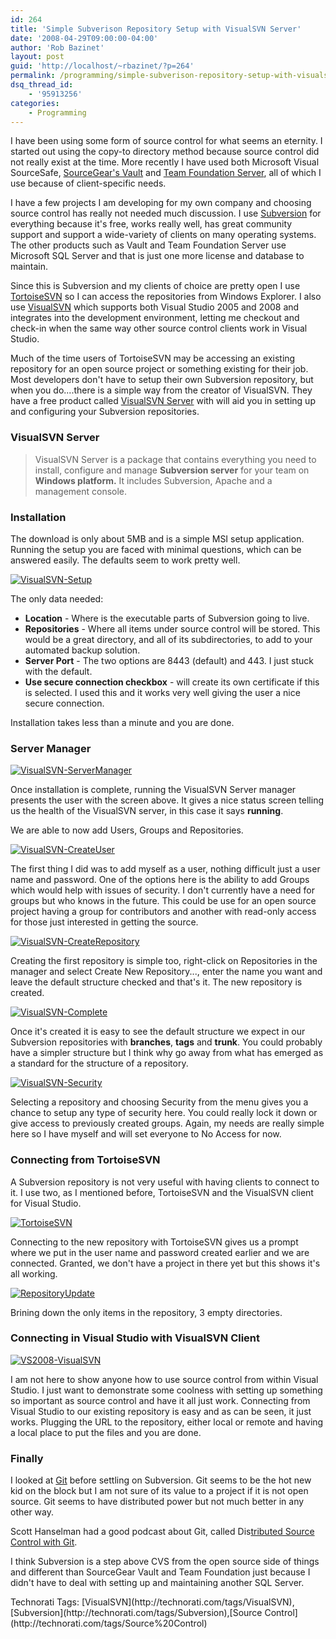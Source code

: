 ```yaml
---
id: 264
title: 'Simple Subverison Repository Setup with VisualSVN Server'
date: '2008-04-29T09:00:00-04:00'
author: 'Rob Bazinet'
layout: post
guid: 'http://localhost/~rbazinet/?p=264'
permalink: /programming/simple-subverison-repository-setup-with-visualsvn-server/
dsq_thread_id:
    - '95913256'
categories:
    - Programming
---
```


I have been using some form of source control for what seems an eternity. I started out using the copy-to directory method because source control did not really exist at the time. More recently I have used both Microsoft Visual SourceSafe, [SourceGear's Vault](http://www.sourcegear.com/vault/index.html) and [Team Foundation Server](http://msdn2.microsoft.com/en-us/teamsystem/aa718934.aspx), all of which I use because of client-specific needs.

I have a few projects I am developing for my own company and choosing source control has really not needed much discussion. I use [Subversion](http://subversion.tigris.org/) for everything because it's free, works really well, has great community support and support a wide-variety of clients on many operating systems. The other products such as Vault and Team Foundation Server use Microsoft SQL Server and that is just one more license and database to maintain.

Since this is Subversion and my clients of choice are pretty open I use [TortoiseSVN](http://tortoisesvn.tigris.org/) so I can access the repositories from Windows Explorer. I also use [VisualSVN](http://www.visualsvn.com/) which supports both Visual Studio 2005 and 2008 and integrates into the development environment, letting me checkout and check-in when the same way other source control clients work in Visual Studio.

Much of the time users of TortoiseSVN may be accessing an existing repository for an open source project or something existing for their job. Most developers don't have to setup their own Subversion repository, but when you do....there is a simple way from the creator of VisualSVN. They have a free product called [VisualSVN Server](http://www.visualsvn.com/server/) with will aid you in setting up and configuring your Subversion repositories.

### VisualSVN Server

> VisualSVN Server is a package that contains everything you need to install, configure and manage **Subversion server** for your team on **Windows platform.** It includes Subversion, Apache and a management console.

### Installation

The download is only about 5MB and is a simple MSI setup application. Running the setup you are faced with minimal questions, which can be answered easily. The defaults seem to work pretty well.

[![VisualSVN-Setup](http://www.accidentaltechnologist.com/files/media/image/WindowsLiveWriter/SimpleSubverisonRepositorySetupwithVisua_3C8/VisualSVN-Setup_thumb.jpg)](http://www.accidentaltechnologist.com/files/media/image/WindowsLiveWriter/SimpleSubverisonRepositorySetupwithVisua_3C8/VisualSVN-Setup_2.jpg)

The only data needed:

- **Location** - Where is the executable parts of Subversion going to live.
- **Repositories** - Where all items under source control will be stored. This would be a great directory, and all of its subdirectories, to add to your automated backup solution.
- **Server Port** - The two options are 8443 (default) and 443. I just stuck with the default.
- **Use secure connection checkbox** - will create its own certificate if this is selected. I used this and it works very well giving the user a nice secure connection.

Installation takes less than a minute and you are done.

### Server Manager

[![VisualSVN-ServerManager](http://www.accidentaltechnologist.com/files/media/image/WindowsLiveWriter/SimpleSubverisonRepositorySetupwithVisua_3C8/VisualSVN-ServerManager_thumb.jpg)](http://www.accidentaltechnologist.com/files/media/image/WindowsLiveWriter/SimpleSubverisonRepositorySetupwithVisua_3C8/VisualSVN-ServerManager_2.jpg)

Once installation is complete, running the VisualSVN Server manager presents the user with the screen above. It gives a nice status screen telling us the health of the VisualSVN server, in this case it says **running**.

We are able to now add Users, Groups and Repositories.

[![VisualSVN-CreateUser](http://www.accidentaltechnologist.com/files/media/image/WindowsLiveWriter/SimpleSubverisonRepositorySetupwithVisua_3C8/VisualSVN-CreateUser_thumb.jpg)](http://www.accidentaltechnologist.com/files/media/image/WindowsLiveWriter/SimpleSubverisonRepositorySetupwithVisua_3C8/VisualSVN-CreateUser_2.jpg)

The first thing I did was to add myself as a user, nothing difficult just a user name and password. One of the options here is the ability to add Groups which would help with issues of security. I don't currently have a need for groups but who knows in the future. This could be use for an open source project having a group for contributors and another with read-only access for those just interested in getting the source.

[![VisualSVN-CreateRepository](http://www.accidentaltechnologist.com/files/media/image/WindowsLiveWriter/SimpleSubverisonRepositorySetupwithVisua_3C8/VisualSVN-CreateRepository_thumb.jpg)](http://www.accidentaltechnologist.com/files/media/image/WindowsLiveWriter/SimpleSubverisonRepositorySetupwithVisua_3C8/VisualSVN-CreateRepository_2.jpg)

Creating the first repository is simple too, right-click on Repositories in the manager and select Create New Repository..., enter the name you want and leave the default structure checked and that's it. The new repository is created.

[![VisualSVN-Complete](http://www.accidentaltechnologist.com/files/media/image/WindowsLiveWriter/SimpleSubverisonRepositorySetupwithVisua_3C8/VisualSVN-Complete_thumb.jpg)](http://www.accidentaltechnologist.com/files/media/image/WindowsLiveWriter/SimpleSubverisonRepositorySetupwithVisua_3C8/VisualSVN-Complete_2.jpg)

Once it's created it is easy to see the default structure we expect in our Subversion repositories with **branches**, **tags** and **trunk**. You could probably have a simpler structure but I think why go away from what has emerged as a standard for the structure of a repository.

[![VisualSVN-Security](http://www.accidentaltechnologist.com/files/media/image/WindowsLiveWriter/SimpleSubverisonRepositorySetupwithVisua_8FF2/VisualSVN-Security_thumb.jpg)](http://www.accidentaltechnologist.com/files/media/image/WindowsLiveWriter/SimpleSubverisonRepositorySetupwithVisua_8FF2/VisualSVN-Security_2.jpg)

Selecting a repository and choosing Security from the menu gives you a chance to setup any type of security here. You could really lock it down or give access to previously created groups. Again, my needs are really simple here so I have myself and will set everyone to No Access for now.

### Connecting from TortoiseSVN

A Subversion repository is not very useful with having clients to connect to it. I use two, as I mentioned before, TortoiseSVN and the VisualSVN client for Visual Studio.

[![TortoiseSVN](http://www.accidentaltechnologist.com/files/media/image/WindowsLiveWriter/SimpleSubverisonRepositorySetupwithVisua_3C8/TortoiseSVN_thumb.jpg)](http://www.accidentaltechnologist.com/files/media/image/WindowsLiveWriter/SimpleSubverisonRepositorySetupwithVisua_3C8/TortoiseSVN_2.jpg)

Connecting to the new repository with TortoiseSVN gives us a prompt where we put in the user name and password created earlier and we are connected. Granted, we don't have a project in there yet but this shows it's all working.

[![RepositoryUpdate](http://www.accidentaltechnologist.com/files/media/image/WindowsLiveWriter/SimpleSubverisonRepositorySetupwithVisua_3C8/RepositoryUpdate_thumb.jpg)](http://www.accidentaltechnologist.com/files/media/image/WindowsLiveWriter/SimpleSubverisonRepositorySetupwithVisua_3C8/RepositoryUpdate_2.jpg)

Brining down the only items in the repository, 3 empty directories.

### Connecting in Visual Studio with VisualSVN Client

[![VS2008-VisualSVN](http://www.accidentaltechnologist.com/files/media/image/WindowsLiveWriter/SimpleSubverisonRepositorySetupwithVisua_8FF2/VS2008-VisualSVN_thumb.jpg)](http://www.accidentaltechnologist.com/files/media/image/WindowsLiveWriter/SimpleSubverisonRepositorySetupwithVisua_8FF2/VS2008-VisualSVN_2.jpg)

I am not here to show anyone how to use source control from within Visual Studio. I just want to demonstrate some coolness with setting up something so important as source control and have it all just work. Connecting from Visual Studio to our existing repository is easy and as can be seen, it just works. Plugging the URL to the repository, either local or remote and having a local place to put the files and you are done.

### Finally

I looked at [Git](http://git.or.cz/) before settling on Subversion. Git seems to be the hot new kid on the block but I am not sure of its value to a project if it is not open source. Git seems to have distributed power but not much better in any other way.

Scott Hanselman had a good podcast about Git, called Dis[tributed Source Control with Git](http://www.hanselminutes.com/default.aspx?showID=126).

I think Subversion is a step above CVS from the open source side of things and different than SourceGear Vault and Team Foundation just because I didn't have to deal with setting up and maintaining another SQL Server.

<div class="wlWriterSmartContent" id="scid:0767317B-992E-4b12-91E0-4F059A8CECA8:7601656f-52e3-4f8a-ad41-be959d9336c9" style="margin: 0px; padding: 0px; display: inline;">Technorati Tags: [VisualSVN](http://technorati.com/tags/VisualSVN),[Subversion](http://technorati.com/tags/Subversion),[Source Control](http://technorati.com/tags/Source%20Control)</div>